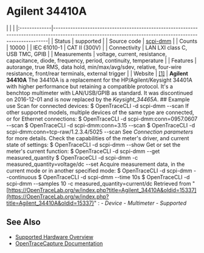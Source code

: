# Agilent 34410A
| | | |:-------------|----------------------------------------------------------------------------------------------------------------------------------------------------------| | Status | supported | | Source code | [scpi-dmm](http://github.com/OpenTraceLab/?p=OpenTraceCapture.git;a=tree;f=src/hardware/scpi-dmm) | | Counts | 10000 | | IEC 61010-1 | CAT II (300V) | | Connectivity | LAN LXI class C, USB TMC, GPIB | | Measurements | voltage, current, resistance, capacitance, diode, frequency, period, continuity, temperature | | Features | autorange, true RMS, data hold, min/max/avg/sdev, relative, four-wire resistance, front/rear terminals, external trigger | | Website | [[1]](https://www.keysight.com/en/pd-692834-pn-34410A/digital-multimeter-6-digit-high-performance) | **Agilent 34410A** The 34410A is a replacement for the HP/Agilent/Keysight 34401A with higher performance but retaining a compatible protocol. It's a benchtop multimeter with LAN/USB/GPIB as standard. It was discontinued on 2016-12-01 and is now replaced by the *Keysight_34465A*. ## Example use Scan for connected devices: $ OpenTraceCLI -d scpi-dmm --scan If other supported models, multiple devices of the same type are connected, or for Ethernet connections: $ OpenTraceCLI -d scpi-dmm:conn=0957.0607 --scan $ OpenTraceCLI -d scpi-dmm:conn=3.15 --scan $ OpenTraceCLI -d scpi-dmm:conn=tcp-raw/1.2.3.4/5025 --scan See *Connection parameters* for more details. Check the capabilities of the meter's driver, and current state of settings: $ OpenTraceCLI -d scpi-dmm --show Get or set the meter's current function: $ OpenTraceCLI -d scpi-dmm --get measured_quantity $ OpenTraceCLI -d scpi-dmm -c measured_quantity=voltage/dc --set Acquire measurement data, in the current mode or in another specified mode: $ OpenTraceCLI -d scpi-dmm --continuous $ OpenTraceCLI -d scpi-dmm --time 10s $ OpenTraceCLI -d scpi-dmm --samples 10 -c measured_quantity=current/dc
Retrieved from "[https://OpenTraceLab.org/w/index.php?title=Agilent_34410A&oldid=15337](https://OpenTraceLab.org/w/index.php?title=Agilent_34410A&oldid=15337)"
: \- *Device* \- *Multimeter* \- *Supported*
## See Also
- [Supported Hardware Overview](../supported-hardware.md)
- [OpenTraceCapture Documentation](../../opentracecapture/overview.md)
